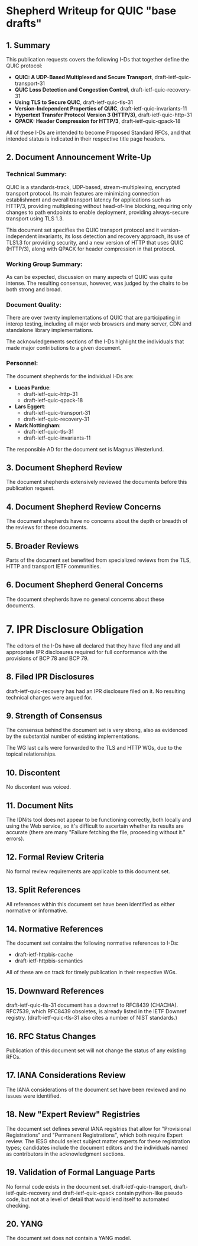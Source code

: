 # Shepherd Writeup for QUIC "base drafts"

## 1. Summary
<!--
(1) What type of RFC is being requested (BCP, Proposed Standard, Internet
Standard, Informational, Experimental, or Historic)? Why is this the proper type
of RFC? Is this type of RFC indicated in the title page header?
-->

This publication requests covers the following I-Ds that together define the
QUIC protocol:

* **QUIC: A UDP-Based Multiplexed and Secure Transport**,
  draft-ietf-quic-transport-31
* **QUIC Loss Detection and Congestion Control**, draft-ietf-quic-recovery-31
* **Using TLS to Secure QUIC**, draft-ietf-quic-tls-31
* **Version-Independent Properties of QUIC**, draft-ietf-quic-invariants-11
* **Hypertext Transfer Protocol Version 3 (HTTP/3)**, draft-ietf-quic-http-31
* **QPACK: Header Compression for HTTP/3**, draft-ietf-quic-qpack-18

All of these I-Ds are intended to become Proposed Standard RFCs, and that
intended status is indicated in their respective title page headers.


## 2. Document Announcement Write-Up
<!--
(2) The IESG approval announcement includes a Document Announcement Write-Up.
Please provide such a Document Announcement Write-Up. Recent examples can be
found in the "Action" announcements for approved documents. The approval
announcement contains the following sections:
-->


### Technical Summary:
<!--
Relevant content can frequently be found in the abstract and/or introduction of
the document. If not, this may be an indication that there are deficiencies in
the abstract or introduction.
-->

QUIC is a standards-track, UDP-based, stream-multiplexing, encrypted transport
protocol. Its main features are minimizing connection establishment and overall
transport latency for applications such as HTTP/3, providing multiplexing
without head-of-line blocking, requiring only changes to path endpoints to
enable deployment, providing always-secure transport using TLS 1.3. 

This document set specifies the QUIC transport protocol and it version-independent
invariants, its loss detection and recovery approach, its use of TLS1.3 for
providing security, and a new version of HTTP that uses QUIC (HTTP/3),
along with QPACK for header compression in that protocol.


### Working Group Summary:
<!--
Was there anything in WG process that is worth noting? For example, was there
controversy about particular points or were there decisions where the consensus
was particularly rough?
-->

As can be expected, discussion on many aspects of QUIC was quite intense. The
resulting consensus, however, was judged by the chairs to be both strong and broad.


### Document Quality:
<!--
Are there existing implementations of the protocol? Have a significant number of
vendors indicated their plan to implement the specification? Are there any
reviewers that merit special mention as having done a thorough review, e.g., one
that resulted in important changes or a conclusion that the document had no
substantive issues? If there was a MIB Doctor, YANG Doctor, Media Type or other
expert review, what was its course (briefly)? In the case of a Media Type
review, on what date was the request posted?
-->

There are over twenty implementations of QUIC that are participating in interop
testing, including all major web browsers and many server, CDN and standalone
library implementations.

The acknowledgements sections of the I-Ds highlight the individuals that made
major contributions to a given document.


### Personnel:
<!-- Who is the Document Shepherd? Who is the Responsible Area Director? -->

The document shepherds for the individual I-Ds are:

* **Lucas Pardue**:
  * draft-ietf-quic-http-31
  * draft-ietf-quic-qpack-18
* **Lars Eggert**:
  * draft-ietf-quic-transport-31
  * draft-ietf-quic-recovery-31
* **Mark Nottingham**:
  * draft-ietf-quic-tls-31
  * draft-ietf-quic-invariants-11

The responsible AD for the document set is Magnus Westerlund.


## 3. Document Shepherd Review
<!--
(3) Briefly describe the review of this document that was performed by the
Document Shepherd. If this version of the document is not ready for publication,
please explain why the document is being forwarded to the IESG.
-->

The document shepherds extensively reviewed the documents before this
publication request.


## 4. Document Shepherd Review Concerns
<!--
(4) Does the document Shepherd have any concerns about the depth or breadth of
the reviews that have been performed?
-->

The document shepherds have no concerns about the depth or breadth of the
reviews for these documents.


## 5. Broader Reviews
<!--
(5) Do portions of the document need review from a particular or from broader
perspective, e.g., security, operational complexity, AAA, DNS, DHCP, XML, or
internationalization? If so, describe the review that took place.
-->

Parts of the document set benefited from specialized reviews from the TLS, HTTP
and transport IETF communities.


## 6. Document Shepherd General Concerns
<!--
(6) Describe any specific concerns or issues that the Document Shepherd has with
this document that the Responsible Area Director and/or the IESG should be aware
of? For example, perhaps he or she is uncomfortable with certain parts of the
document, or has concerns whether there really is a need for it. In any event,
if the WG has discussed those issues and has indicated that it still wishes to
advance the document, detail those concerns here.
-->

The document shepherds have no general concerns about these documents.


# 7. IPR Disclosure Obligation
<!--
(7) Has each author confirmed that any and all appropriate IPR disclosures
required for full conformance with the provisions of BCP 78 and BCP 79 have
already been filed. If not, explain why?
-->

The editors of the I-Ds have all declared that they have filed any and all
appropriate IPR disclosures required for full conformance with the provisions of
BCP 78 and BCP 79.


## 8. Filed IPR Disclosures
<!--
(8) Has an IPR disclosure been filed that references this document? If so,
summarize any WG discussion and conclusion regarding the IPR disclosures.
-->

draft-ietf-quic-recovery has had an IPR disclosure filed on it. No resulting
technical changes were argued for.


## 9. Strength of Consensus
<!--
(9) How solid is the WG consensus behind this document? Does it represent the
strong concurrence of a few individuals, with others being silent, or does the
WG as a whole understand and agree with it?
-->

The consensus behind the document set is very strong, also as evidenced by the
substantial number of existing implementations.

The WG last calls were forwarded to the TLS and HTTP WGs, due to the topical
relationships.


## 10. Discontent
<!--
(10) Has anyone threatened an appeal or otherwise indicated extreme discontent?
If so, please summarise the areas of conflict in separate email messages to the
Responsible Area Director. (It should be in a separate email because this
questionnaire is publicly available.)
-->

No discontent was voiced.


## 11. Document Nits
<!--
(11) Identify any ID nits the Document Shepherd has found in this document. (See
http://www.ietf.org/tools/idnits/ and the Internet-Drafts Checklist).
Boilerplate checks are not enough; this check needs to be thorough.
-->

The IDNits tool does not appear to be functioning correctly, both locally and using the Web service, so it's difficult to ascertain whether its results are accurate (there are many "Failure fetching the file, proceeding without it." errors).


## 12. Formal Review Criteria
<!--
(12) Describe how the document meets any required formal review criteria, such
as the MIB Doctor, YANG Doctor, media type, and URI type reviews.
-->

No formal review requirements are applicable to this document set.


## 13. Split References
<!--
(13) Have all references within this document been identified as either
normative or informative?
-->

All references within this document set have been identified as either normative
or informative.


## 14. Normative References
<!--
(14) Are there normative references to documents that are not ready for
advancement or are otherwise in an unclear state? If such normative references
exist, what is the plan for their completion?
-->

The document set contains the following normative references to I-Ds:

* draft-ietf-httpbis-cache
* draft-ietf-httpbis-semantics

All of these are on track for timely publication in their respective WGs.


## 15. Downward References
<!--
(15) Are there downward normative references references (see RFC 3967)? If so,
list these downward references to support the Area Director in the Last Call
procedure.
-->

draft-ietf-quic-tls-31 document has a downref to RFC8439 (CHACHA). RFC7539,
which RFC8439 obsoletes, is already listed in the IETF Downref registry.
(draft-ietf-quic-tls-31 also cites a number of NIST standards.)

## 16. RFC Status Changes
<!--
(16) Will publication of this document change the status of any existing RFCs?
Are those RFCs listed on the title page header, listed in the abstract, and
discussed in the introduction? If the RFCs are not listed in the Abstract and
Introduction, explain why, and point to the part of the document where the
relationship of this document to the other RFCs is discussed. If this
information is not in the document, explain why the WG considers it unnecessary.
-->

Publication of this document set will not change the status of any existing
RFCs.


## 17. IANA Considerations Review
<!--
(17) Describe the Document Shepherd's review of the IANA considerations section,
especially with regard to its consistency with the body of the document. Confirm
that all protocol extensions that the document makes are associated with the
appropriate reservations in IANA registries. Confirm that any referenced IANA
registries have been clearly identified. Confirm that newly created IANA
registries include a detailed specification of the initial contents for the
registry, that allocations procedures for future registrations are defined, and
a reasonable name for the new registry has been suggested (see RFC 8126).
-->

The IANA considerations of the document set have been reviewed and no issues
were identified.


## 18. New "Expert Review" Registries
<!--
(18) List any new IANA registries that require Expert Review for future
allocations. Provide any public guidance that the IESG would find useful in
selecting the IANA Experts for these new registries.
-->

The document set defines several IANA registries that allow for "Provisional
Registrations" and "Permanent Registrations", which both require Expert review.
The IESG should select subject matter experts for these registration types;
candidates include the document editors and the individuals named as
contributors in the acknowledgment sections.


## 19. Validation of Formal Language Parts
<!--
(19) Describe reviews and automated checks performed by the Document Shepherd to
validate sections of the document written in a formal language, such as XML
code, BNF rules, MIB definitions, YANG modules, etc.
-->

No formal code exists in the document set. draft-ietf-quic-transport,
draft-ietf-quic-recovery and draft-ietf-quic-qpack contain python-like pseudo
code, but not at a level of detail that would lend itself to automated checking.


## 20. YANG
<!--
(20) If the document contains a YANG module, has the module been checked with
any of the recommended validation tools
(https://trac.ietf.org/trac/ops/wiki/yang-review-tools) for syntax and
formatting validation? If there are any resulting errors or warnings, what is
the justification for not fixing them at this time? Does the YANG module comply
with the Network Management Datastore Architecture (NMDA) as specified in
RFC8342?
-->

The document set does not contain a YANG model.
